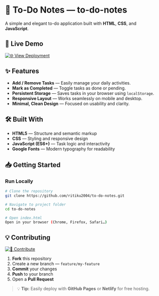 # 📝 To‑Do Notes — **to-do-notes**

A simple and elegant to-do application built with **HTML**, **CSS**, and **JavaScript**.

## 🚀 Live Demo

[![🌐 View Deployment](https://img.shields.io/badge/Live%20Demo-Click%20Here-blue?style=for-the-badge)](https://your-deployment-link-here.com)

## ✨ Features

* **Add / Remove Tasks** — Easily manage your daily activities.
* **Mark as Completed** — Toggle tasks as done or pending.
* **Persistent Storage** — Saves tasks in your browser using `localStorage`.
* **Responsive Layout** — Works seamlessly on mobile and desktop.
* **Minimal, Clean Design** — Focused on usability and clarity.

## 🛠 Built With

* **HTML5** — Structure and semantic markup
* **CSS** — Styling and responsive design
* **JavaScript (ES6+)** — Task logic and interactivity
* **Google Fonts** — Modern typography for readability

## 📥 Getting Started

### Run Locally

```bash
# Clone the repository
git clone https://github.com/ritiku2004/to-do-notes.git

# Navigate to project folder
cd to-do-notes

# Open index.html
Open in your browser (Chrome, Firefox, Safari…)
```

## 💡 Contributing

[![🤝 Contribute](https://img.shields.io/badge/Contribute-Fork%20%26%20PR-green?style=for-the-badge)](https://github.com/ritiku2004/to-do-notes/fork)

1. **Fork** this repository
2. Create a new branch — `feature/my-feature`
3. **Commit** your changes
4. **Push** to your branch
5. Open a **Pull Request**

> 💡 **Tip:** Easily deploy with **GitHub Pages** or **Netlify** for free hosting.
